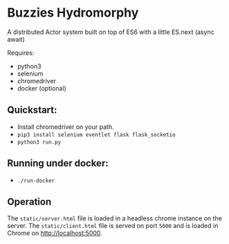 
Buzzies Hydromorphy
===================

A distributed Actor system built on top of ES6 with a little ES.next (async await)

Requires:

- python3
- selenium
- chromedriver
- docker (optional)

Quickstart:
-----------

- Install chromedriver on your path.
- `pip3 install selenium eventlet flask flask_socketio`
- `python3 run.py`

Running under docker:
---------------------

- `./run-docker`

Operation
---------

The `static/server.html` file is loaded in a headless chrome instance on the server. The `static/client.html` file is served on port `5000` and is loaded in Chrome on <http://localhost:5000>.
